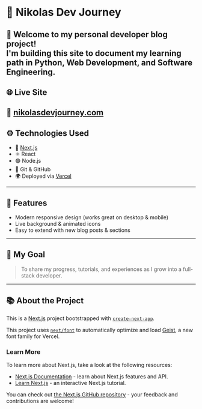 # 🧭 Nikolas Dev Journey
🚀 Welcome to my personal developer blog project!  
I'm building this site to document my learning path in **Python**, **Web Development**, and **Software Engineering**.
---
## 🌐 Live Site
🔗 [nikolasdevjourney.com](https://nikolasdevjourney.com)
---
## ⚙️ Technologies Used
- 🔵 [Next.js](https://nextjs.org/)
- ⚛️ React
- 🟢 Node.js
- 🔧 Git & GitHub
- 🌍 Deployed via [Vercel](https://vercel.com)
---
## 📌 Features
- Modern responsive design (works great on desktop & mobile)
- Live background & animated icons
- Easy to extend with new blog posts & sections
---
## 🥅 My Goal
> To share my progress, tutorials, and experiences as I grow into a full-stack developer.
---

## 📚 About the Project

This is a [Next.js](https://nextjs.org) project bootstrapped with [`create-next-app`](https://github.com/vercel/next.js/tree/canary/packages/create-next-app).

This project uses [`next/font`](https://nextjs.org/docs/app/building-your-application/optimizing/fonts) to automatically optimize and load [Geist](https://vercel.com/font), a new font family for Vercel.

### Learn More

To learn more about Next.js, take a look at the following resources:

- [Next.js Documentation](https://nextjs.org/docs) - learn about Next.js features and API.
- [Learn Next.js](https://nextjs.org/learn) - an interactive Next.js tutorial.

You can check out [the Next.js GitHub repository](https://github.com/vercel/next.js) - your feedback and contributions are welcome!
